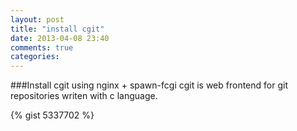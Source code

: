 ```yaml
---
layout: post
title: "install cgit"
date: 2013-04-08 23:40
comments: true
categories: 
---
```



###Install cgit using nginx + spawn-fcgi
cgit is web frontend for git repositories writen with c language.
<!-- more -->
{% gist 5337702 %}

